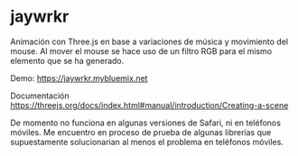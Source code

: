 # jaywrkr
Animación con Three.js en base a variaciones de música y movimiento del mouse. 
Al mover el mouse se hace uso de un filtro RGB para el mismo elemento que se ha generado.  

Demo: https://jaywrkr.mybluemix.net


Documentación
https://threejs.org/docs/index.html#manual/introduction/Creating-a-scene

De momento no funciona en algunas versiones de Safari, ni en teléfonos móviles. Me encuentro en proceso de prueba de algunas librerías que supuestamente solucionarian al menos el problema en teléfonos móviles. 


